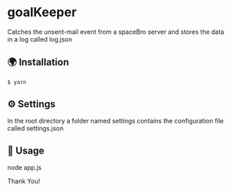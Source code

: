 # goalKeeper 

Catches the unsent-mail event from a spaceBro server and stores the data in a log called log.json

## 🌍 Installation

```bash
$ yarn 
```

## ⚙ Settings 

In the root directory a folder named settings contains the configuration file called settings.json

## 👋 Usage

node app.js

Thank You!
